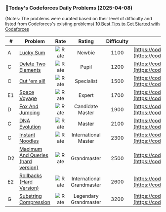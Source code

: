### 🌟Today's Codeforces Daily Problems (2025-04-08)
(Notes: The problems were curated based on their level of difficulty and listed from Codeforces's existing problems)
[10 Best Tips to Get Started with Codeforces](https://github.com/ika9810/Codeforces-Daily-Problems/blob/main/10%20Best%20Tips%20to%20Get%20Started%20with%20Codeforces.md)

| # | Problem | Rate| Rating | Difficulty | Contest |
|---| ----- | :--------: | :----------: | :----------: | ---------- |
|A|[Lucky Sum](https://codeforces.com/contest/121/problem/A)|![Rate](https://img.shields.io/badge/Newbie-1100-lightgrey)|Newbie|1100|[https://codeforces.com/contest/121](https://codeforces.com/contest/121)|
|C|[Delete Two Elements](https://codeforces.com/contest/1598/problem/C)|![Rate](https://img.shields.io/badge/Pupil-1200-brightgreen)|Pupil|1200|[https://codeforces.com/contest/1598](https://codeforces.com/contest/1598)|
|C|[Cut 'em all!](https://codeforces.com/contest/982/problem/C)|![Rate](https://img.shields.io/badge/Specialist-1500-9cf)|Specialist|1500|[https://codeforces.com/contest/982](https://codeforces.com/contest/982)|
|E1|[Space Voyage](https://codeforces.com/contest/177/problem/E1)|![Rate](https://img.shields.io/badge/Expert-1700-blue)|Expert|1700|[https://codeforces.com/contest/177](https://codeforces.com/contest/177)|
|D|[Fox And Jumping](https://codeforces.com/contest/510/problem/D)|![Rate](https://img.shields.io/badge/Candidate%20Master-1900-blueviolet)|Candidate Master|1900|[https://codeforces.com/contest/510](https://codeforces.com/contest/510)|
|C|[DNA Evolution](https://codeforces.com/contest/827/problem/C)|![Rate](https://img.shields.io/badge/Master-2100-orange)|Master|2100|[https://codeforces.com/contest/827](https://codeforces.com/contest/827)|
|C|[Instant Noodles](https://codeforces.com/contest/1322/problem/C)|![Rate](https://img.shields.io/badge/International%20Master-2300-orange)|International Master|2300|[https://codeforces.com/contest/1322](https://codeforces.com/contest/1322)|
|D2|[Maximum And Queries (hard version)](https://codeforces.com/contest/1903/problem/D2)|![Rate](https://img.shields.io/badge/Grandmaster-2500-red)|Grandmaster|2500|[https://codeforces.com/contest/1903](https://codeforces.com/contest/1903)|
|E2|[Rollbacks (Hard Version)](https://codeforces.com/contest/1858/problem/E2)|![Rate](https://img.shields.io/badge/International%20Grandmaster-2600-red)|International Grandmaster|2600|[https://codeforces.com/contest/1858](https://codeforces.com/contest/1858)|
|G|[Substring Compression](https://codeforces.com/contest/2004/problem/G)|![Rate](https://img.shields.io/badge/Legendary%20Grandmaster-3200-red)|Legendary Grandmaster|3200|[https://codeforces.com/contest/2004](https://codeforces.com/contest/2004)|
